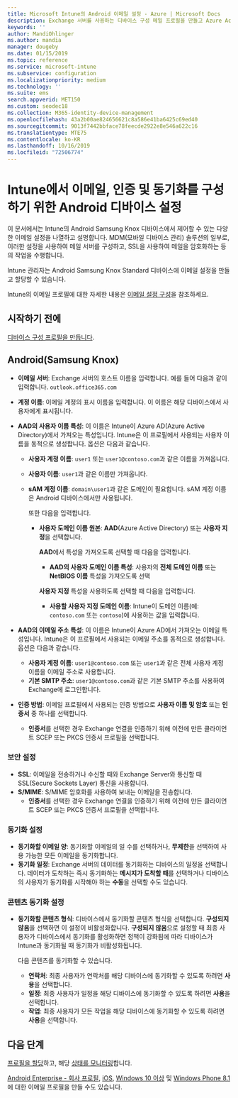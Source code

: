 ```yaml
---
title: Microsoft Intune의 Android 이메일 설정 - Azure | Microsoft Docs
description: Exchange 서버를 사용하는 디바이스 구성 메일 프로필을 만들고 Azure Active Directory에서 특성을 검색합니다. SSL 또는 SMIME을 사용하도록 설정하고, 인증서 또는 사용자 이름/암호를 인증하고, Microsoft Intune을 사용하여 Android 및 Android Samsung Knox 디바이스에서 이메일 및 일정을 동기화합니다.
keywords: ''
author: MandiOhlinger
ms.author: mandia
manager: dougeby
ms.date: 01/15/2019
ms.topic: reference
ms.service: microsoft-intune
ms.subservice: configuration
ms.localizationpriority: medium
ms.technology: ''
ms.suite: ems
search.appverid: MET150
ms.custom: seodec18
ms.collection: M365-identity-device-management
ms.openlocfilehash: 43a2b00ae824656621c8a586e41ba6425c69ed40
ms.sourcegitcommit: 9013f7442bbface78feecde2922e8e546a622c16
ms.translationtype: MTE75
ms.contentlocale: ko-KR
ms.lasthandoff: 10/16/2019
ms.locfileid: "72506774"
---
```

# <a name="android-device-settings-to-configure-email-authentication-and-synchronization-in-intune"></a>Intune에서 이메일, 인증 및 동기화를 구성하기 위한 Android 디바이스 설정

이 문서에서는 Intune의 Android Samsung Knox 디바이스에서 제어할 수 있는 다양한 이메일 설정을 나열하고 설명합니다. MDM(모바일 디바이스 관리) 솔루션의 일부로, 이러한 설정을 사용하여 메일 서버를 구성하고, SSL을 사용하여 메일을 암호화하는 등의 작업을 수행합니다.

Intune 관리자는 Android Samsung Knox Standard 디바이스에 이메일 설정을 만들고 할당할 수 있습니다.

Intune의 이메일 프로필에 대한 자세한 내용은 [이메일 설정 구성](email-settings-configure.md)을 참조하세요.

## <a name="before-you-begin"></a>시작하기 전에

[디바이스 구성 프로필을 만듭니다](email-settings-configure.md#create-a-device-profile).

## <a name="android-samsung-knox"></a>Android(Samsung Knox)

- **이메일 서버**: Exchange 서버의 호스트 이름을 입력합니다. 예를 들어 다음과 같이 입력합니다. `outlook.office365.com`
- **계정 이름**: 이메일 계정의 표시 이름을 입력합니다. 이 이름은 해당 디바이스에서 사용자에게 표시됩니다.
- **AAD의 사용자 이름 특성**: 이 이름은 Intune이 Azure AD(Azure Active Directory)에서 가져오는 특성입니다. Intune은 이 프로필에서 사용되는 사용자 이름을 동적으로 생성합니다. 옵션은 다음과 같습니다.
  - **사용자 계정 이름**: `user1` 또는 `user1@contoso.com`과 같은 이름을 가져옵니다.
  - **사용자 이름**: `user1`과 같은 이름만 가져옵니다.
  - **sAM 계정 이름**: `domain\user1`과 같은 도메인이 필요합니다. sAM 계정 이름은 Android 디바이스에서만 사용됩니다.

    또한 다음을 입력합니다.  
    - **사용자 도메인 이름 원본**: **AAD**(Azure Active Directory) 또는 **사용자 지정**을 선택합니다.

      **AAD**에서 특성을 가져오도록 선택할 때 다음을 입력합니다.
      - **AAD의 사용자 도메인 이름 특성**: 사용자의 **전체 도메인 이름** 또는 **NetBIOS 이름** 특성을 가져오도록 선택

      **사용자 지정** 특성을 사용하도록 선택할 때 다음을 입력합니다.
      - **사용할 사용자 지정 도메인 이름**: Intune이 도메인 이름(예: `contoso.com` 또는 `contoso`)에 사용하는 값을 입력합니다.

- **AAD의 이메일 주소 특성**: 이 이름은 Intune이 Azure AD에서 가져오는 이메일 특성입니다. Intune은 이 프로필에서 사용되는 이메일 주소를 동적으로 생성합니다. 옵션은 다음과 같습니다.
  - **사용자 계정 이름**: `user1@contoso.com` 또는 `user1`과 같은 전체 사용자 계정 이름을 이메일 주소로 사용합니다.
  - **기본 SMTP 주소**: `user1@contoso.com`과 같은 기본 SMTP 주소를 사용하여 Exchange에 로그인합니다.

- **인증 방법**: 이메일 프로필에서 사용되는 인증 방법으로 **사용자 이름 및 암호** 또는 **인증서** 중 하나를 선택합니다.
  - **인증서**를 선택한 경우 Exchange 연결을 인증하기 위해 이전에 만든 클라이언트 SCEP 또는 PKCS 인증서 프로필을 선택합니다.

### <a name="security-settings"></a>보안 설정

- **SSL**: 이메일을 전송하거나 수신할 때와 Exchange Server와 통신할 때 SSL(Secure Sockets Layer) 통신을 사용합니다.
- **S/MIME**: S/MIME 암호화를 사용하여 보내는 이메일을 전송합니다.
  - **인증서**를 선택한 경우 Exchange 연결을 인증하기 위해 이전에 만든 클라이언트 SCEP 또는 PKCS 인증서 프로필을 선택합니다.

### <a name="synchronization-settings"></a>동기화 설정

- **동기화할 이메일 양**: 동기화할 이메일의 일 수를 선택하거나, **무제한**을 선택하여 사용 가능한 모든 이메일을 동기화합니다.
- **동기화 일정**: Exchange 서버의 데이터를 동기화하는 디바이스의 일정을 선택합니다. 데이터가 도착하는 즉시 동기화하는 **메시지가 도착할 때**를 선택하거나 디바이스의 사용자가 동기화를 시작해야 하는 **수동**을 선택할 수도 있습니다.

### <a name="content-sync-settings"></a>콘텐츠 동기화 설정

- **동기화할 콘텐츠 형식**: 디바이스에서 동기화할 콘텐츠 형식을 선택합니다. **구성되지 않음**을 선택하면 이 설정이 비활성화합니다. **구성되지 않음**으로 설정할 때 최종 사용자가 디바이스에서 동기화를 활성화하면 정책이 강화됨에 따라 디바이스가 Intune과 동기화될 때 동기화가 비활성화됩니다. 

  다음 콘텐츠를 동기화할 수 있습니다.  
  - **연락처**: 최종 사용자가 연락처를 해당 디바이스에 동기화할 수 있도록 하려면 **사용**을 선택합니다.
  - **일정**: 최종 사용자가 일정을 해당 디바이스에 동기화할 수 있도록 하려면 **사용**을 선택합니다.
  - **작업**: 최종 사용자가 모든 작업을 해당 디바이스에 동기화할 수 있도록 하려면 **사용**을 선택합니다.

## <a name="next-steps"></a>다음 단계

[프로필을 할당](device-profile-assign.md)하고, 해당 [상태를 모니터링](device-profile-monitor.md)합니다.

[Android Enterprise - 회사 프로필](email-settings-android-enterprise.md), [iOS](email-settings-ios.md), [Windows 10 이상](email-settings-windows-10.md) 및 [Windows Phone 8.1](email-settings-windows-phone-8-1.md)에 대한 이메일 프로필을 만들 수도 있습니다.
